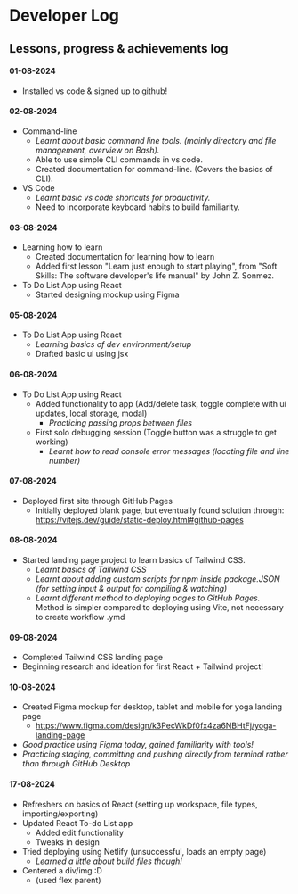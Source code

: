 # Developer Log

## Lessons, progress & achievements log

#### 01-08-2024

- Installed vs code & signed up to github!

#### 02-08-2024

- Command-line
  - _Learnt about basic command line tools. (mainly directory and file management, overview on Bash)._
  - Able to use simple CLI commands in vs code.
  - Created documentation for command-line. (Covers the basics of CLI).
- VS Code
  - _Learnt basic vs code shortcuts for productivity._
  - Need to incorporate keyboard habits to build familiarity.

#### 03-08-2024

- Learning how to learn
  - Created documentation for learning how to learn
  - Added first lesson "Learn just enough to start playing", from "Soft Skills: The software developer's life manual" by John Z. Sonmez.
- To Do List App using React
  - Started designing mockup using Figma

#### 05-08-2024

- To Do List App using React
  - _Learning basics of dev environment/setup_
  - Drafted basic ui using jsx

#### 06-08-2024

- To Do List App using React
  - Added functionality to app (Add/delete task, toggle complete with ui updates, local storage, modal)
    - _Practicing passing props between files_
  - First solo debugging session (Toggle button was a struggle to get working)
    - _Learnt how to read console error messages (locating file and line number)_

#### 07-08-2024

- Deployed first site through GitHub Pages
  - Initially deployed blank page, but eventually found solution through:
    https://vitejs.dev/guide/static-deploy.html#github-pages

#### 08-08-2024

- Started landing page project to learn basics of Tailwind CSS.
  - _Learnt basics of Tailwind CSS_
  - _Learnt about adding custom scripts for npm inside package.JSON (for setting input & output for compiling & watching)_
  - _Learnt different method to deploying pages to GitHub Pages._ Method is simpler compared to deploying using Vite, not necessary to create workflow .ymd

#### 09-08-2024

- Completed Tailwind CSS landing page
- Beginning research and ideation for first React + Tailwind project!

#### 10-08-2024

- Created Figma mockup for desktop, tablet and mobile for yoga landing page
  - https://www.figma.com/design/k3PecWkDf0fx4za6NBHtFj/yoga-landing-page
- _Good practice using Figma today, gained familiarity with tools!_
- _Practicing staging, committing and pushing directly from terminal rather than through GitHub Desktop_

#### 17-08-2024

- Refreshers on basics of React (setting up workspace, file types, importing/exporting)
- Updated React To-do List app
  - Added edit functionality
  - Tweaks in design
- Tried deploying using Netlify (unsuccessful, loads an empty page)
  - _Learned a little about build files though!_
- Centered a div/img :D
  - (used flex parent)
